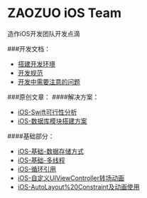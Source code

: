 # ZAOZUO iOS Team
造作iOS开发团队开发点滴

###开发文档：
* [搭建开发环境](https://github.com/zaozuo-app/iosteam/blob/master/doc/%E6%90%AD%E5%BB%BA%E5%BC%80%E5%8F%91%E7%8E%AF%E5%A2%83.md)
* [开发规范](https://github.com/zaozuo-app/iosteam/blob/master/doc/%E5%BC%80%E5%8F%91%E8%A7%84%E8%8C%83.md)
* [开发中需要注意的问题](https://github.com/zaozuo-app/iosteam/blob/master/doc/%E5%BC%80%E5%8F%91%E4%B8%AD%E9%9C%80%E8%A6%81%E6%B3%A8%E6%84%8F%E7%9A%84%E9%97%AE%E9%A2%98.md)

###原创文章：
####解决方案：
* [iOS-Swift可行性分析](https://github.com/zaozuo-app/iosteam/blob/master/advanced/iOS-Swift%E5%8F%AF%E8%A1%8C%E6%80%A7%E5%88%86%E6%9E%90.md)
* [iOS-数据库模块搭建方案](https://github.com/zaozuo-app/iosteam/blob/master/advanced/iOS-%E6%95%B0%E6%8D%AE%E5%BA%93%E6%A8%A1%E5%9D%97%E6%90%AD%E5%BB%BA%E6%96%B9%E6%A1%88.md)

####基础部分：
* [iOS-基础-数据存储方式](https://github.com/zaozuo-app/iosteam/blob/master/base/iOS-%E5%9F%BA%E7%A1%80-%E6%95%B0%E6%8D%AE%E5%AD%98%E5%82%A8%E6%96%B9%E5%BC%8F.md)
* [iOS-基础-多线程](https://github.com/zaozuo-app/iosteam/blob/master/base/iOS-%E5%9F%BA%E7%A1%80-%E5%A4%9A%E7%BA%BF%E7%A8%8B.md)
* [iOS-循环引用](https://github.com/zaozuo-app/iosteam/blob/master/base/iOS-%E5%BE%AA%E7%8E%AF%E5%BC%95%E7%94%A8%E8%A7%A3%E5%86%B3%E6%96%B9%E6%A1%88.md)
* [iOS-自定义UIViewController转场动画](https://github.com/zaozuo-app/iosteam/blob/master/base/iOS-%E8%87%AA%E5%AE%9A%E4%B9%89UIViewController%E8%BD%AC%E5%9C%BA%E5%8A%A8%E7%94%BB.md)
* [iOS-AutoLayout%20Constraint及动画使用](https://github.com/zaozuo-app/iosteam/blob/master/base/iOS-AutoLayout%20Constraint%E5%8F%8A%E5%8A%A8%E7%94%BB%E4%BD%BF%E7%94%A8.md)



	
